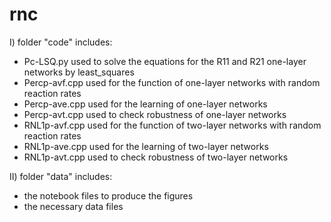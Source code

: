# rnc

I) folder "code" includes:
- Pc-LSQ.py used to solve the equations for the R11 and R21 one-layer networks by least_squares 
- Percp-avf.cpp used for the function of one-layer networks with random reaction rates 
- Percp-ave.cpp used for the learning of one-layer networks
- Percp-avt.cpp used to check robustness of one-layer networks
- RNL1p-avf.cpp used for the function of two-layer networks with random reaction rates 
- RNL1p-ave.cpp used for the learning of two-layer networks
- RNL1p-avt.cpp used to check robustness of two-layer networks

II) folder "data" includes:
- the notebook files to produce the figures
- the necessary data files
